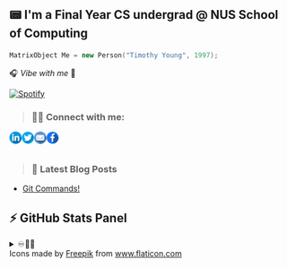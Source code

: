 ## 📟 I'm a Final Year CS undergrad @ NUS School of Computing 

```cpp
MatrixObject Me = new Person("Timothy Young", 1997);
```
🎧 _Vibe with me_ 🎺

[![Spotify](https://spotify-stats-timothyoung97.vercel.app/api/spotify)](https://open.spotify.com/user/31qd72w5v25ss2gn6tpaoaenqfru)


> ### 🤝🏼 Connect with me:

[<img align="left" alt="Timothyoung | LinkedIn" width="22px" src="public\linkedin.png" />][linkedin]
[<img align="left" alt="Timothyoung | Twitter" width="22px" src="public\twitter.png" />][twitter]
[<img align="left" alt="Timothyoung | Email" width="22px" src="public\email.png" />][email]
[<img align="left" alt="Timothyoung | Facebook" width="22px" src="public\facebook.png" />][facebook]

<br />
<br />

> ### 📕 Latest Blog Posts

<!-- BLOG-POST-LIST:START -->
- [Git Commands!](https://dev.to/timothyoung97/git-commands-3pkh)
<!-- BLOG-POST-LIST:END -->

## ⚡ GitHub Stats Panel

<details>
  <summary>♾️📶🆙</summary>

  <h4><i>Recent Activities</i></h2>

<!--START_SECTION:activity-->
1. ❗ Opened issue [#3](https://github.com/Timothyoung97/RenderingEngine/issues/3) in [Timothyoung97/RenderingEngine](https://github.com/Timothyoung97/RenderingEngine)
2. ❗ Opened issue [#2](https://github.com/Timothyoung97/RenderingEngine/issues/2) in [Timothyoung97/RenderingEngine](https://github.com/Timothyoung97/RenderingEngine)
3. 💪 Opened PR [#403](https://github.com/CS3247-Game-Development-Team-6/Doodles/pull/403) in [CS3247-Game-Development-Team-6/Doodles](https://github.com/CS3247-Game-Development-Team-6/Doodles)
4. ❗️ Closed issue [#386](https://github.com/CS3247-Game-Development-Team-6/Doodles/issues/386) in [CS3247-Game-Development-Team-6/Doodles](https://github.com/CS3247-Game-Development-Team-6/Doodles)
5. 🗣 Commented on [#386](https://github.com/CS3247-Game-Development-Team-6/Doodles/issues/386) in [CS3247-Game-Development-Team-6/Doodles](https://github.com/CS3247-Game-Development-Team-6/Doodles)
<!--END_SECTION:activity-->

---

<h4><i>General Stats</i></h2>

  <p align="center">
    <code><img align="center" src="https://github-readme-stats.vercel.app/api?username=Timothyoung97&count_private=true&show_icons=true&theme=blue-green" /></code>
    <code><img align="center" src="https://github-readme-stats.vercel.app/api/top-langs/?username=Timothyoung97&theme=blue-green&count_private=true" /></code>
  </p>  

---

<h4><i>Activity</i></h2>

  <p align="center">
    <code><img align="center" src="http://github-readme-streak-stats.herokuapp.com?user=Timothyoung97&theme=chartreuse-dark&date_format=M%20j%5B%2C%20Y%5D" /></code>
  </p>  

---

<h4><i>Contribution Graph</i></h2>

  <p align="center">
    <code><img align="center" src="./profile-3d-contrib/profile-night-green.svg" /></code>
  </p>  

---

<h4><i>Wakatime Stats</i></h2>
    
<!--START_SECTION:waka-->
![Code Time](http://img.shields.io/badge/Code%20Time-1%2C098%20hrs%2011%20mins-blue)

![Profile Views](http://img.shields.io/badge/Profile%20Views-0-blue)

![Lines of code](https://img.shields.io/badge/From%20Hello%20World%20I%27ve%20Written-12.1%20million%20lines%20of%20code-blue)

**🐱 My GitHub Data** 

> 📦 2.1 MB Used in GitHub's Storage 
 > 
> 🏆 489 Contributions in the Year 2024
 > 
> 💼 Opted to Hire
 > 
> 📜 25 Public Repositories 
 > 
> 🔑 25 Private Repositories 
 > 
**I'm an Early 🐤** 

```text
🌞 Morning                4340 commits        ████░░░░░░░░░░░░░░░░░░░░░   14.60 % 
🌆 Daytime                16131 commits       ██████████████░░░░░░░░░░░   54.27 % 
🌃 Evening                6733 commits        ██████░░░░░░░░░░░░░░░░░░░   22.65 % 
🌙 Night                  2520 commits        ██░░░░░░░░░░░░░░░░░░░░░░░   08.48 % 
```
📅 **I'm Most Productive on Monday** 

```text
Monday                   5554 commits        █████░░░░░░░░░░░░░░░░░░░░   18.69 % 
Tuesday                  4584 commits        ████░░░░░░░░░░░░░░░░░░░░░   15.42 % 
Wednesday                5425 commits        █████░░░░░░░░░░░░░░░░░░░░   18.25 % 
Thursday                 4839 commits        ████░░░░░░░░░░░░░░░░░░░░░   16.28 % 
Friday                   2941 commits        ██░░░░░░░░░░░░░░░░░░░░░░░   09.89 % 
Saturday                 4812 commits        ████░░░░░░░░░░░░░░░░░░░░░   16.19 % 
Sunday                   1569 commits        █░░░░░░░░░░░░░░░░░░░░░░░░   05.28 % 
```


📊 **This Week I Spent My Time On** 

```text
🕑︎ Time Zone: Asia/Singapore

💬 Programming Languages: 
C                        3 hrs 43 mins       ██████████████░░░░░░░░░░░   57.35 % 
C++                      2 hrs 23 mins       █████████░░░░░░░░░░░░░░░░   36.84 % 
HLSL                     18 mins             █░░░░░░░░░░░░░░░░░░░░░░░░   04.86 % 
Markdown                 3 mins              ░░░░░░░░░░░░░░░░░░░░░░░░░   00.92 % 
HTML                     0 secs              ░░░░░░░░░░░░░░░░░░░░░░░░░   00.02 % 

🔥 Editors: 
VS Code                  5 hrs               ███████████████████░░░░░░   77.37 % 
Visual Studio            1 hr 28 mins        ██████░░░░░░░░░░░░░░░░░░░   22.63 % 

🐱‍💻 Projects: 
Assignment-2             3 hrs 46 mins       ███████████████░░░░░░░░░░   58.30 % 
RenderingEngine          1 hr 28 mins        ██████░░░░░░░░░░░░░░░░░░░   22.63 % 
23s2-cp-spa-team-17      42 mins             ███░░░░░░░░░░░░░░░░░░░░░░   10.86 % 
cs3203-spa [GitHub]      31 mins             ██░░░░░░░░░░░░░░░░░░░░░░░   08.21 % 

💻 Operating System: 
Mac                      5 hrs               ███████████████████░░░░░░   77.37 % 
Windows                  1 hr 28 mins        ██████░░░░░░░░░░░░░░░░░░░   22.63 % 
```

**I Mostly Code in C++** 

```text
C++                      8 repos             ██████░░░░░░░░░░░░░░░░░░░   24.24 % 
Python                   5 repos             ████░░░░░░░░░░░░░░░░░░░░░   15.15 % 
HTML                     2 repos             ██░░░░░░░░░░░░░░░░░░░░░░░   06.06 % 
Makefile                 1 repo              █░░░░░░░░░░░░░░░░░░░░░░░░   03.03 % 
HLSL                     1 repo              █░░░░░░░░░░░░░░░░░░░░░░░░   03.03 % 
```



**Timeline**

![Lines of Code chart](https://raw.githubusercontent.com/Timothyoung97/Timothyoung97/main/assets/bar_graph.png)


 Last Updated on 23/03/2024 18:37:56 UTC
<!--END_SECTION:waka-->
    
</details>

[facebook]: https://www.facebook.com/TimYoung97
[email]: mailto:e0518553@u.nus.edu
[twitter]: https://twitter.com/timothyoung97
[linkedin]: https://www.linkedin.com/in/shiyuan-yang97/

<div>Icons made by <a href="https://www.freepik.com" title="Freepik">Freepik</a> from <a href="https://www.flaticon.com/" title="Flaticon">www.flaticon.com</a></div>
